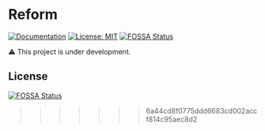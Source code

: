 # Reform

[![Documentation](https://img.shields.io/badge/documentation-yes-brightgreen.svg)](https://reform-monoid-dev.vercel.app/)
[![License: MIT](https://img.shields.io/badge/License-MIT-yellow.svg)](#)
[![FOSSA Status](https://app.fossa.com/api/projects/git%2Bgithub.com%2FMonoidDev%2Freform.svg?type=shield)](https://app.fossa.com/projects/git%2Bgithub.com%2FMonoidDev%2Freform?ref=badge_shield)

⚠️ This project is under development.
## License
[![FOSSA Status](https://app.fossa.com/api/projects/git%2Bgithub.com%2FMonoidDev%2Freform.svg?type=large)](https://app.fossa.com/projects/git%2Bgithub.com%2FMonoidDev%2Freform?ref=badge_large)
>>>>>>> 6a44cd8f0775ddd6683cd002accf814c95aec8d2
